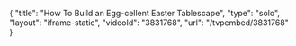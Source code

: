 {
    "title": "How To Build an Egg-cellent Easter Tablescape",
    "type": "solo",
    "layout": "iframe-static",
    "videoId": "3831768",
    "url": "\/tvpembed\/3831768"
}